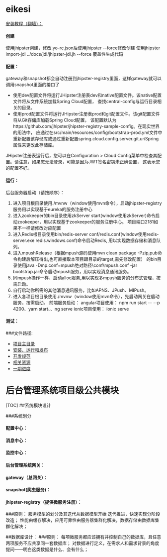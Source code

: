 
# eikesi
[安装教程（翻墙）：](http://www.jhipster.tech/)
#### 创建
使用jhipster创建，修改.yo-rc.json后使用jhipster --force修改创建
使用jhipster import-jdl ../docs/jdl/jhipster-jdl.jh --force 覆盖性生成代码

#### 配置：
gateway和snapshot都会自动注册到jhipster-registry里面，这样gateway就可以调用snapshot里面的接口了
- 使用dev配置文件将运行JHipster注册表dev和native配置文件。该native配置文件将从文件系统加载Spring Cloud配置，
查找central-config与运行目录相关的目录。
- 使用prod配置文件将运行JHipster注册表prod和git配置文件。该git配置文件将从Git存储库加载Spring Cloud配置，
该配置默认为https://github.com/jhipster/jhipster-registry-sample-config。在现实世界的用法中，
应通过在src/main/resources/config/bootstrap-prod.yml文件中重新配置该存储库或通过重新配置spring.cloud.config.server.git.uriSpring
属性来更改此存储库。

JHipster注册表运行后，您可以在Configuration > Cloud Config菜单中检查其配置。请注意，如果您无法登录，可能是因为JWT签名密钥未正确设置，
这表示您的配置不好。
#### 运行：
后台服务器启动（请按顺序）：
1. 进入项目根目录使用./mvnw（window使用mvn命令），启动jhipster-registry服务用以实现基于eureka的服务注册中心
1. 进入zookeeper的bin目录使用zkServer start(window使用zkServer)命令启动zookeeper，用以实现基于zookeeper的服务注册中心。
项目端口2181如果不一样请修改对应配置
1. 进入Redis根目录使用bin/redis-server conf/redis.conf(window使用redis-server.exe redis.windows.conf)命令启动Redis,
用以实现数据存储和消息队列。
1. 进入mpushRelease（根据mpush源码使用mvn clean package -Pzip,pub命令构建后解压得出,也可直接取本项目跟目录的target,需先修改配置）
的bin目录使用java -Dmp.conf=mpush绝对路径\conf\mpush.conf -jar bootstrap.jar命令启动mpush服务，用以实现消息通讯服务。
1. 同mpush操作一样，启动alloc服务,用以实现多mpush服务的分布式管理，按需启动。
1. 自行启动你所需的其他消息通讯服务，比如APNS、JPush、MIPush。
1. 进入各项目根目录使用./mvnw（window使用mvn命令），先启动网关在启动服务，按需启动。
前端服务启动：
    angular项目使用：
        npm run start -- --p 4200、yarn start、、ng serve
    ionic项目使用：
        ionic serve
#### 测试：

###文件路径:
 - [项目主目录](  ../../README.md)
 - [安装、运行和发布](docs/Setup.md)
 - [开发规范](docs/Style.md)
 - [相关资源](docs/Resource.md)
 - [一期进度](docs/Schedule1.md)
 

后台管理系统项目级公共模块
======
[TOC]
##系统模块设计

###系统划分
#### 配置中心：

#### 消息中心：

#### 监控中心：

#### 后台管理系统网关：

#### gateway（总网关）：

#### snapshot(爬虫服务)：

#### jhipster-registry（提供微服务注册）：

###原则：
    服务模型的划分及其迭代从数据模型开始
    迭代推进，快速实现分阶段改造；
    性能由缓存解决，应用可靠性由服务器集群化解决，数据存储由数据库集群化解决；
    
##数据库设计：
###原则：
    每项微服务都应该拥有并控制自己的数据库，且任意两项服务不应共享同一套数据库；
    对数据进行定义，在需求人和需求背景的角度提问——明白这类数据是什么、会有什么；